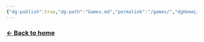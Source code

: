 ```yaml
---
{"dg-publish":true,"dg-path":"Games.md","permalink":"/games/","dgHomeLink":true,"dgShowInlineTitle":true,"dgEnableSearch":true,"dgLinkPreview":true,"dgShowTags":true,"noteIcon":""}
---
```


### [← Back to home](/)
